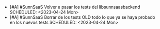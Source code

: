 - [#A] #SunnSaaS Volver a pasar los tests del libsunnsaasbackend
  SCHEDULED: <2023-04-24 Mon>
- [#A] #SunnSaaS Borrar de los tests OLD todo lo que ya se haya probado en los nuevos tests
  SCHEDULED: <2023-04-24 Mon>
